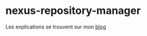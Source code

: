 # nexus-repository-manager

Les explications se trouvent sur mon [blog](https://blog.stephane-robert.info/post/devops-artefacts-nexus-docker-registry/)
